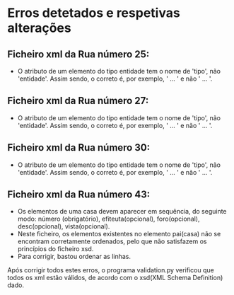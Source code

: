 # Erros detetados e respetivas alterações

## Ficheiro xml da Rua número 25:
- O atributo de um elemento do tipo entidade tem o nome de 'tipo', não 'entidade'. Assim sendo, o correto é, por exemplo, '<endidade tipo="pessoa"> ... </entidade>' e não '<endidade entidade="pessoa"> ... </entidade>'.

## Ficheiro xml da Rua número 27:
- O atributo de um elemento do tipo entidade tem o nome de 'tipo', não 'entidade'. Assim sendo, o correto é, por exemplo, '<endidade tipo="pessoa"> ... </entidade>' e não '<endidade entidade="pessoa"> ... </entidade>'.

## Ficheiro xml da Rua número 30:
- O atributo de um elemento do tipo entidade tem o nome de 'tipo', não 'entidade'. Assim sendo, o correto é, por exemplo, '<endidade tipo="pessoa"> ... </entidade>' e não '<endidade entidade="pessoa"> ... </entidade>'.

## Ficheiro xml da Rua número 43:
- Os elementos de uma casa devem aparecer em sequência, do seguinte modo: número (obrigatório), efiteuta(opcional), foro(opcional), desc(opcional), vista(opcional).
- Neste ficheiro, os elementos existentes no elemento pai(casa) não se encontram corretamente ordenados, pelo que não satisfazem os princípios do ficheiro xsd.
- Para corrigir, bastou ordenar as linhas.

Após corrigir todos estes erros, o programa validation.py verificou que todos os xml estão válidos, de acordo com o xsd(XML Schema Definition) dado.

